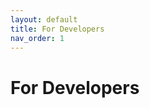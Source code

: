 ```yaml
---
layout: default
title: For Developers
nav_order: 1
---
```

<link rel="stylesheet" href="../../../assets/css/custom.css">

# For Developers
